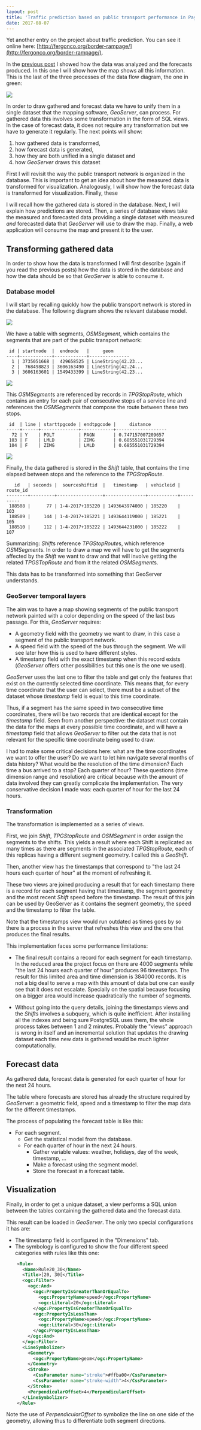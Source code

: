 ```yaml
---
layout: post
title: 'Traffic prediction based on public transport performance in Pays de Gex (IV): Visualization'
date: 2017-08-07
---
```


Yet another entry on the project about traffic prediction. You can see it online here: [http://fergonco.org/border-rampage/](http://fergonco.org/border-rampage/).

In the [previous post](/2017/12/12/blabla) I showed how the data was analyzed and the forecasts produced. In this one I will show how the map shows all this information. This is the last of the three processes of the data flow diagram, the one in green:

![](/assets/tpg/dfd0.png)

In order to draw gathered and forecast data we have to unify them in a single dataset that the mapping software, *GeoServer*, can process. For gathered data this involves some transformation in the form of SQL views. In the case of forecast data, it does not require any transformation but we have to generate it regularly. The next points will show:

1. how gathered data is transformed,
2. how forecast data is generated,
3. how they are both unified in a single dataset and
4. how *GeoServer* draws this dataset

First I will revisit the way the public transport network is organized in the database. This is important to get an idea about how the measured data is transformed for visualization. Analogously, I will show how the forecast data is transformed for visualization. Finally, these 


I will recall how the gathered data is stored in the database. Next, I will explain how predictions are stored. Then, a series of database views take the measured and forecasted data providing a single dataset with measured *and* forecasted data that *GeoServer* will use to draw the map. Finally, a web application will consume the map and present it to the user.

## Transforming gathered data

In order to show how the data is transformed I will first describe (again if you read the previous posts) how the data is stored in the database and how the data should be so that *GeoServer* is able to consume it.

### Database model

I will start by recalling quickly how the public transport network is stored in the database. The following diagram shows the relevant database model.

![](/assets/tpg/network-database-model.png)

We have a table with segments, *OSMSegment*, which contains the segments that are part of the public transport network:

	 id | startnode  |  endnode   |     geom      
	----+------------+------------+---------------
	  1 | 3735051668 |  429658525 | LineString(42.23...
	  2 |  768498823 | 3606163490 | LineString(42.24...
	  3 | 3606163601 | 1549433399 | LineString(42.23...

![](/assets/osmsegment.png)

This *OSMSegment*s are referenced by records in *TPGStopRoute*, which contains an entry for each pair of consecutive stops of a service line and references the *OSMSegment*s that compose the route between these two stops.

	 id  | line | starttpgcode | endtpgcode |     distance      
	-----+------+--------------+------------+-------------------
	  72 | Y    | POLT         | PAGN       | 0.747157007209657
	 103 | F    | LMLD         | ZIMG       | 0.685551031729394
	 104 | F    | ZIMG         | LMLD       | 0.685551031729394

![](/assets/tpgstoproute.png)

Finally, the data gathered is stored in the *Shift* table, that contains the time elapsed between stops and the reference to the *TPGStopRoute*.

	   id   | seconds |  sourceshiftid  |   timestamp   | vehicleid | route_id 
	--------+---------+-----------------+---------------+-----------+----------
	 188508 |      77 | 1-4-2017+185220 | 1493643974000 | 185220    |      103
	 188509 |     144 | 1-4-2017+185221 | 1493644119000 | 185221    |      105
	 188510 |     112 | 1-4-2017+185222 | 1493644231000 | 185222    |      107

Summarizing: *Shift*s reference *TPGStopRoute*s, which reference *OSMSegment*s. In order to draw a map we will have to get the segments affected by the *Shift* we want to draw and that will involve getting the related *TPGSTopRoute* and from it the related *OSMSegment*s.

This data has to be transformed into something that GeoServer understands.

### GeoServer temporal layers

The aim was to have a map showing segments of the public transport network painted with a color depending on the speed of the last bus passage. For this, *GeoServer* requires:

* A geometry field with the geometry we want to draw, in this case a segment of the public transport network.
* A speed field with the speed of the bus through the segment. We will see later how this is used to have different styles.
* A timestamp field with the exact timestamp when this record exists (*GeoServer* offers other possibilities but this one is the one we used).

*GeoServer* uses the last one to filter the table and get only the features that exist on the currently selected time coordinate. This means that, for every time coordinate that the user can select, there must be a subset of the dataset whose *timestamp* field is equal to this time coordinate.

Thus, if a segment has the same speed in two consecutive time coordinates, there will be two records that are identical except for the *timestamp* field. Seen from another perspective: the dataset must contain the data for the maps at every possible time coordinate, and will have a *timestamp* field that allows *GeoServer* to filter out the data that is not relevant for the specific time coordinate being used to draw.

I had to make some critical decisions here: what are the time coordinates we want to offer the user? Do we want to let him navigate several months of data history? What would be the resolution of the time dimension? Each time a bus arrived to a stop? Each quarter of hour? These questions (time dimension range and resolution) are critical because with the amount of data involved they can greatly complicate the implementation. The very conservative decision I made was: each quarter of hour for the last 24 hours.

### Transformation

The transformation is implemented as a series of views.

First, we join *Shift*, *TPGStopRoute* and *OSMSegment* in order assign the segments to the shifts. This yields a result where each Shift is replicated as many times as there are segments in the associated *TPGStopRoute*, each of this replicas having a different segment geometry. I called this a *GeoShift*.

Then, another view has the timestamps that correspond to "the last 24 hours each quarter of hour" at the moment of refreshing it.

These two views are joined producing a result that for each timestamp there is a record for each segment having that timestamp, the segment geometry and the most recent *Shift* speed before the timestamp. The result of this join can be used by GeoServer as it contains the segment geometry, the speed and the timestamp to filter the table.

Note that the timestamps view would run outdated as times goes by so there is a process in the server that refreshes this view and the one that produces the final results.

This implementation faces some performance limitations:

* The final result contains a record for each segment for each timestamp. In the reduced area the project focus on there are 4000 segments while "the last 24 hours each quarter of hour" produces 96 timestamps. The result for this limited area and time dimension is 384000 records. It is not a big deal to serve a map with this amount of data but one can easily see that it does not escalate. Specially on the spatial because focusing on a bigger area would increase quadratically the number of segments.

* Without going into the query details, joining the timestamps views and the *Shift*s involves a subquery, which is quite inefficient. After installing all the indexes and being sure PostgreSQL uses them, the whole process takes between 1 and 2 minutes. Probably the "views" approach is wrong in itself and an incremental solution that updates the drawing dataset each time new data is gathered would be much lighter computationally.

## Forecast data

As gathered data, forecast data is generated for each quarter of hour for the next 24 hours.

The table where forecasts are stored has already the structure required by *GeoServer*: a geometric field, speed and a timestamp to filter the map data for the different timestamps.

The process of populating the forecast table is like this:

* For each segment.
  * Get the statistical model from the database.
  * For each quarter of hour in the next 24 hours.
    * Gather variable values: weather, holidays, day of the week, timestamp, ...
    * Make a forecast using the segment model.
	* Store the forecast in a forecast table.

## Visualization

Finally, in order to get a unique dataset, a view performs a SQL union between the tables containing the gathered data and the forecast data.

This result can be loaded in *GeoServer*. The only two special configurations it has are:

* The timestamp field is configured in the "Dimensions" tab.
* The symbology is configured to show the four different speed categories with rules like this one:

```xml
	<Rule>
	  <Name>Rule20_30</Name>
	  <Title>[20, 30[</Title>
	  <ogc:Filter>
		<ogc:And>
		  <ogc:PropertyIsGreaterThanOrEqualTo>
			<ogc:PropertyName>speed</ogc:PropertyName>
			<ogc:Literal>20</ogc:Literal>
		  </ogc:PropertyIsGreaterThanOrEqualTo>
		  <ogc:PropertyIsLessThan>
			<ogc:PropertyName>speed</ogc:PropertyName>
			<ogc:Literal>30</ogc:Literal>
		  </ogc:PropertyIsLessThan>
		</ogc:And>
	  </ogc:Filter>
	  <LineSymbolizer>
		<Geometry>
		  <ogc:PropertyName>geom</ogc:PropertyName>
		</Geometry>     
		<Stroke>
		  <CssParameter name="stroke">#ffba00</CssParameter>
		  <CssParameter name="stroke-width">4</CssParameter>
		</Stroke>
		<PerpendicularOffset>4</PerpendicularOffset>
	  </LineSymbolizer>
	</Rule>
```

  Note the use of *PerpendicularOffset* to symbolize the line on one side of the geometry, allowing thus to differentiate both segment directions.




